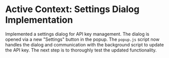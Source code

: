 # Active Context: Settings Dialog Implementation

Implemented a settings dialog for API key management. The dialog is opened via a new "Settings" button in the popup. The `popup.js` script now handles the dialog and communication with the background script to update the API key. The next step is to thoroughly test the updated functionality.
